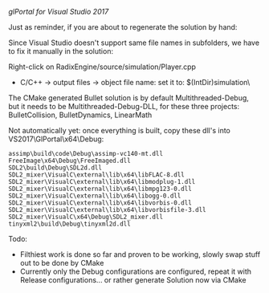 *glPortal for Visual Studio 2017*


Just as reminder, if you are about to regenerate the solution by hand:

Since Visual Studio doesn't support same file names in subfolders, we have to fix it manually in the solution:

Right-click on RadixEngine/source/simulation/Player.cpp
 - C/C++ -> output files -> object file name: set it to: $(IntDir)simulation\

 
 
The CMake generated Bullet solution is by default Multithreaded-Debug, but it needs to be Multithreaded-Debug-DLL, for these three projects: BulletCollision, BulletDynamics, LinearMath
 
 
 
Not automatically yet: once everything is built, copy these dll's into VS2017\GlPortal\x64\Debug:

	assimp\build\code\Debug\assimp-vc140-mt.dll
	FreeImage\x64\Debug\FreeImaged.dll
	SDL2\build\Debug\SDL2d.dll
	SDL2_mixer\VisualC\external\lib\x64\libFLAC-8.dll
	SDL2_mixer\VisualC\external\lib\x64\libmodplug-1.dll
	SDL2_mixer\VisualC\external\lib\x64\libmpg123-0.dll
	SDL2_mixer\VisualC\external\lib\x64\libogg-0.dll
	SDL2_mixer\VisualC\external\lib\x64\libvorbis-0.dll
	SDL2_mixer\VisualC\external\lib\x64\libvorbisfile-3.dll
	SDL2_mixer\VisualC\x64\Debug\SDL2_mixer.dll
	tinyxml2\build\Debug\tinyxml2d.dll

Todo:
 - Filthiest work is done so far and proven to be working, slowly swap stuff out to be done by CMake
 - Currently only the Debug configurations are configured, repeat it with Release configurations... or rather generate Solution now via CMake